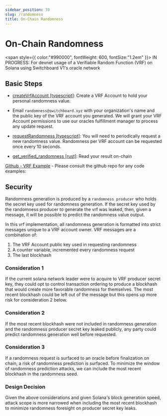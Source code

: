 ```yaml
---
sidebar_position: 70
slug: /randomness
title: On-Chain Randomness
---
```


# On-Chain Randomness

<span
style={{
        color:"#990000",
        fontWeight: 600,
        fontSize:"1.2em"
    }}>
IN PROGRESS: </span> For devnet usage of a Verifiable Random Function (VRF) on Solana using Switchboard V1's oracle network

## Basic Steps

- [createVrfAccount [typescript]](https://switchboard-xyz.github.io/switchboard-api/modules.html#createvrfaccount): Create a VRF Account to hold your personal randomness value.

- Email `randomness@switchboard.xyz` with your organization's name and the public key of the VRF account you generated. We will grant your VRF Account permissions to use our oracles fulfillment manager to process any update request.

- [requestRandomness [typescript]](https://switchboard-xyz.github.io/switchboard-api/modules.html#requestrandomness): You will need to periodically request a new randomness value. Randomness per VRF account can be requested once every 10 seconds.

- [get_verified_randomness [rust]](https://docs.rs/switchboard-program/0.1.52/switchboard_program/struct.VrfAccount.html#method.get_verified_randomness): Read your result on-chain

[Github - VRF Example](https://github.com/switchboard-xyz/vrf_req_example) - Please consult the github repo for any code examples:

## Security

Randomness generation is produced by a `randomness producer` who holds the secret key used for randomness generation. If the secret key used by the randomness producer to generate the vrf was leaked, then, given a message, it will be possible to predict the randomness value output.

In this vrf implementation, all randomness generation is formatted into strict messages unique to a VRF account owner. VRF messages are a combination of:

1. The VRF Account public key used in requesting randomness
2. A counter variable, incremented every randomness request
3. The last blockhash

### Consideration 1

If the current solana network leader were to acquire to VRF producer secret key, they could opt to control transaction ordering to produce a blockhash that would create more favorable randomness for themselves. The most recent blockhash could be left out of the message but this opens up more risk for consideration 2 below.

### Consideration 2

If the most recent blockhash were not included in randomness generation and the randomness producer secret key leaked publicly, any party could predict randomness generation well before requested.

### Consideration 3

If a randomness request is surfaced to an oracle before finalization on chain, a risk of randomness prediction is surfaced. To minimize the window of randomness prediction attacks, we can include the most recent blockhash in the randomness seed.

### Design Decision

Given the above considerations and given Solana's block generation speed, attack scope is more narrowed when including the most recent blockhash to minimize randomness foresight on producer secret key leaks.
